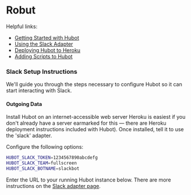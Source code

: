 # Robut

Helpful links:

- [Getting Started with Hubot](https://github.com/github/hubot/blob/master/docs/README.md)
- [Using the Slack Adapter](https://github.com/tinyspeck/hubot-slack)
- [Deploying Hubot to Heroku](https://github.com/github/hubot/blob/master/docs/deploying/heroku.md)
- [Adding Scripts to Hubot](https://github.com/github/hubot/blob/master/docs/README.md#scripting)

### Slack Setup Instructions
We'll guide you through the steps necessary to configure Hubot so it can start interacting with Slack.

#### Outgoing Data

Install Hubot on an internet-accessible web server Heroku is easiest if you don't already have a server earmarked for this — there are Heroku deployment instructions included with Hubot). Once installed, tell it to use the 'slack' adapter.

Configure the following options:

```sh
HUBOT_SLACK_TOKEN=1234567890abcdefg
HUBOT_SLACK_TEAM=fullscreen
HUBOT_SLACK_BOTNAME=slackbot
```

Enter the URL to your running Hubot instance below. There are more instructions on the [Slack adapter page](https://github.com/tinyspeck/hubot-slack).

